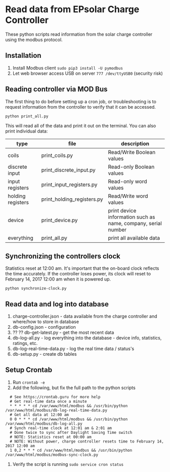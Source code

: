 # Read data from EPsolar Charge Controller

These python scripts read information from the solar charge controller using the modbus protocol.

## Installation
1. Install Modbus client `sudo pip3 install -U pymodbus`
1. Let web browser access USB on server `777 /dev/ttyUSB0` (security risk)

## Reading controller via MOD Bus
The first thing to do before setting up a cron job, or troubleshooting is to request information from the controller to verify that it can be accessed.

```bash
python print_all.py
```
This will read all of the data and print it out on the terminal. You can also print individual data:

| type | file | description |
| --- | --- | --- |
| coils | print_coils.py | Read/Write Boolean values |
| discrete input | print_discrete_input.py | Read-only Boolean values |
| input registers | print_input_registers.py | Read-only word values |
| holding registers | print_holding_registers.py | Read/Write word values |
| device | print_device.py | print device information such as name, company, serial number |
| everything | print_all.py | print all available data |

## Synchronizing the controllers clock
Statistics reset at 12:00 am. It's important that the on-board clock reflects the time accurately. If the controller loses power, its clock will reset to February 14, 2017 12:00 am when it is powered up.

`python synchronize-clock.py`

## Read data and log into database
1. charge-controller.json - data available from the charge controller and where/how to store in database
1. db-config.json - configuration
1. ?? ?? db-get-latest.py - get the most recent data
1. db-log-all.py - log everything into the database - device info, statistics, ratings, etc.
1. db-log-real-time-data.py - log the real time data / status's
1. db-setup.py - create db tables


## Setup Crontab

1. Run `crontab -e`
1. Add the following, but fix the full path to the python scripts
```
  # See https://crontab.guru for more help
  # Get real-time data once a minute
  * * * * * cd /var/www/html/modbus && /usr/bin/python /var/www/html/modbus/db-log-real-time-data.py
  # Get all data at 12:00 am
  0 0 * * * cd /var/www/html/modbus && /usr/bin/python  /var/www/html/modbus/db-log-all.py
  # Synch real-time clock at 12:01 am & 2:01 am
  # Done twice to sync after Daylight Saving Time switch
  # NOTE: Statistics reset at 00:00 am
  # NOTE: Without power, charge controller resets time to February 14, 2017 12:00 am
  1 0,2 * * * cd /var/www/html/modbus && /usr/bin/python  /var/www/html/modbus/modbus-sync-clock.py
```
1. Verify the script is running `sudo service cron status`
